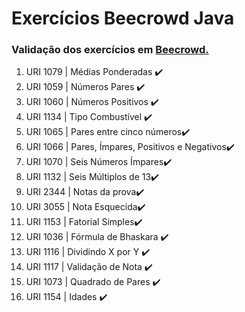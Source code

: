 # Exercícios Beecrowd Java

### Validação dos exercícios em [Beecrowd.](https://www.beecrowd.com.br/judge/pt/problems/index/1)

<ol>
<li> URI 1079 | Médias Ponderadas ✔️ </li>
<li> URI 1059 | Números Pares ✔️ </li> 
<li> URI 1060 | Números Positivos ✔️ </li> 
<li> URI 1134 | Tipo Combustível ✔️ </li> 
<li> URI 1065 | Pares entre cinco números✔️ </li>
<li> URI 1066 | Pares, Ímpares, Positivos e Negativos✔️ </li>
<li> URI 1070 | Seis Números Ímpares✔️ </li>
<li> URI 1132 | Seis Múltiplos de 13✔️ </li>
<li> URI 2344 | Notas da prova✔️ </li>
<li> URI 3055 | Nota Esquecida✔️ </li>
<li> URI 1153 | Fatorial Simples✔️ </li>
<li> URI 1036 | Fórmula de Bhaskara ✔️ </li>
<li> URI 1116 | Dividindo X por Y ✔️ </li>
<li> URI 1117 | Validação de Nota ✔️ </li>
<li> URI 1073 | Quadrado de Pares ✔️ </li>
<li> URI 1154 | Idades ✔️ </li>

</ol>

